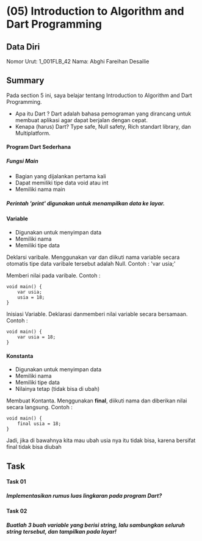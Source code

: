 # (05) Introduction to Algorithm and Dart Programming

## Data Diri
Nomor Urut: 1_001FLB_42
Nama: Abghi Fareihan Desailie

## Summary
Pada section 5 ini, saya belajar tentang Introduction to Algorithm and Dart Programming. 
- Apa itu Dart ? Dart adalah bahasa pemograman yang dirancang untuk membuat aplikasi agar dapat berjalan dengan cepat.
- Kenapa (harus) Dart? Type safe, Null safety, Rich standart library, dan Multiplatform.

#### Program Dart Sederhana
##### Fungsi Main
- Bagian yang dijalankan pertama kali
- Dapat memiliki tipe data void atau int
- Memiliki nama main
##### Perintah 'print' digunakan untuk menampilkan data ke layar.


#### Variable
- Digunakan untuk menyimpan data
- Memiliki nama
- Memiliki tipe data

Deklarsi varibale. Menggunakan var dan diikuti nama variable secara otomatis tipe data varibale tersebut adalah Null. Contoh : 'var usia;'

Memberi nilai pada varibale. Contoh :
```
void main() {
    var usia;
    usia = 18;
}
```
Inisiasi Variable. Deklarasi danmemberi nilai variable secara bersamaan. Contoh :
```
void main() {
    var usia = 18;
}
```

#### Konstanta
- Digunakan untuk menyimpan data
- Memiliki nama
- Memiliki tipe data
- Nilainya tetap (tidak bisa di ubah)

Membuat Kontanta. Menggunakan __final__, diikuti nama dan diberikan nilai secara langsung. Contoh :
```
void main() {
    final usia = 18;
}
```
Jadi, jika di bawahnya kita mau ubah usia nya itu tidak bisa, karena bersifat final tidak bisa diubah



## Task

#### Task 01
##### Implementasikan rumus luas lingkaran pada program Dart?


#### Task 02
##### Buatlah 3 buah variable yang berisi string, lalu sambungkan seluruh string tersebut, dan tampilkan pada layar!
